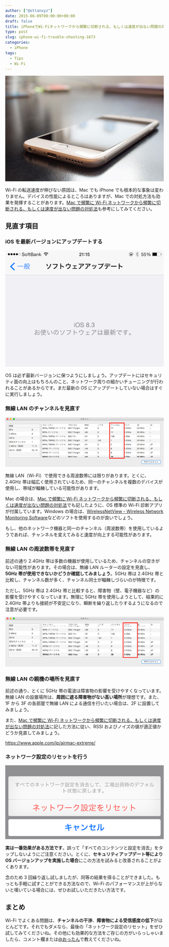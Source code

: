 ```yaml
---
author: ["@ottanxyz"]
date: 2015-06-09T00:00:00+00:00
draft: false
title: iPhoneでWi-Fiネットワークから頻繁に切断される、もしくは速度が出ない問題の対処法
type: post
slug: iphone-wi-fi-trouble-shooting-1673
categories:
  - iPhone
tags:
  - Tips
  - Wi-Fi
---
```


![](150609-5576dae5e97aa.jpg)

Wi-Fi の転送速度が伸びない原因は、Mac でも iPhone でも根本的な事象は変わりません。デバイスの性能によるところはありますが、Mac での対処方法も効果を発揮することがあります。[Mac で頻繁に Wi-Fi ネットワークから頻繁に切断される、もしくは速度が出ない問題の対処法](/posts/2015/06/mac-wi-fi-trouble-shooting-1660/)も参考にしてみてください。

## 見直す項目

### iOS を最新バージョンにアップデートする

![](150609-5576dae756833.png)

OS は必ず最新バージョンに保つようにしましょう。アップデートにはセキュリティ面の向上はもちろんのこと、ネットワーク周りの細かいチューニングが行われることがあるからです。まだ最新の OS にアップデートしていない場合はすぐに実行しましょう。

### 無線 LAN のチャンネルを見直す

![](150609-5576daea58793.png)

無線 LAN（Wi-Fi）で使用できる周波数帯には限りがあります。とくに、2.4GHz 帯は幅広く使用されているため、同一のチャンネルを複数のデバイスが使用し、帯域が輻輳している可能性があります。

Mac の場合は、[Mac で頻繁に Wi-Fi ネットワークから頻繁に切断される、もしくは速度が出ない問題の対処法](/posts/2015/06/mac-wi-fi-trouble-shooting-1660/)でも記したように、OS 標準の Wi-Fi 診断アプリが付属しています。Windows の場合は、[WirelessNetView - Wireless Network Monitoring Software](http://www.nirsoft.net/utils/wireless_network_view.html)などのソフトを使用するのが良いでしょう。

もし、他のネットワーク機器と同一のチャンネル（周波数帯）を使用しているようであれば、チャンネルを変えてみると速度が向上する可能性があります。

### 無線 LAN の周波数帯を見直す

前述の通り 2.4GHz 帯は多数の機器が使用しているため、チャンネルの空きがない可能性があります。その場合は、無線 LAN ルーターの設定を見直し、**5GHz 帯が使用できないかどうか確認してみましょう**。5GHz 帯は 2.4GHz 帯と比較し、チャンネル数が多く、チャンネル同士が輻輳しづらいのが特徴です。

ただし、5GHz 帯は 2.4GHz 帯と比較すると、障害物（壁、電子機器など）の影響を受けやすくなっています。無理に 5GHz 帯を使用しようとして、結果的に 2.4GHz 帯よりも接続が不安定になり、瞬断を繰り返したりするようになるので注意が必要です。

![](150609-5576daed95c38.png)

### 無線 LAN の親機の場所を見直す

前述の通り、とくに 5GHz 帯の電波は障害物の影響を受けやすくなっています。無線 LAN の設置場所は、**周囲に遮る障害物がない高い場所**が理想です。また、1F から 3F の各部屋で無線 LAN による通信を行いたい場合は、2F に設置してみましょう。

また、[Mac で頻繁に Wi-Fi ネットワークから頻繁に切断される、もしくは速度が出ない問題の対処法](/posts/2015/06/mac-wi-fi-trouble-shooting-1660/)に記した方法に従い、RSSI およびノイズの値が適正値かどうか見直してみましょう。

https://www.apple.com/jp/airmac-extreme/

### ネットワーク設定のリセットを行う

![](150609-5576daf0c5de4.png)

**実は一番効果がある方法です**。誤って「すべてのコンテンツと設定を消去」をタップしないようにご注意ください。とくに、**セキュリティアップデート等により OS バージョンアップを実施した場合**にこの方法を試みると改善されることがよくあります。

念のため 3 回繰り返し試しましたが、同等の結果を得ることができました。もっとも手軽に試すことができる方法なので、Wi-Fi のパフォーマンスが上がらないと嘆いている場合には、ぜひお試しいただきたい方法です。

## まとめ

Wi-Fi でよくある問題は、**チャンネルの干渉**、**障害物による受信感度の低下**がほとんどです。それでもダメなら、最後の「ネットワーク設定のリセット」をぜひ試してみてくださいね。その他にも効果的な方法をご存じの方がいらっしゃいましたら、コメント欄または[@おったん](https://twitter.com/ottanxyz)で教えてくださいね。
